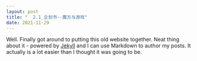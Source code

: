 ```yaml
---
layout: post
title: "  2.1_企划书--魔方与游戏"
date: 2021-11-29
---
```


Well. Finally got around to putting this old website together. Neat thing about it - powered by [Jekyll](http://jekyllrb.com) and I can use Markdown to author my posts. It actually is a lot easier than I thought it was going to be.
